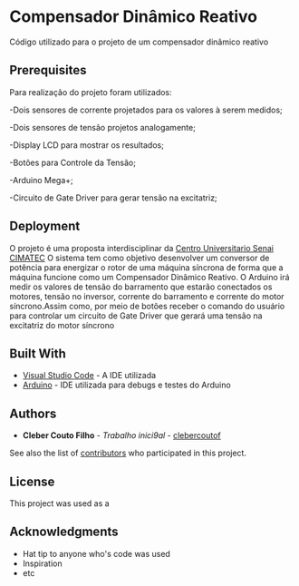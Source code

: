 # Compensador Dinâmico Reativo

Código utilizado para o projeto de um compensador dinâmico reativo

## Prerequisites

Para realização do projeto foram utilizados:

-Dois sensores de corrente projetados para os valores à serem medidos;

-Dois sensores de tensão projetos analogamente;

-Display LCD para mostrar os resultados;

-Botões para Controle da Tensão;

-Arduino Mega+;

-Circuito de Gate Driver para gerar tensão na excitatriz;


## Deployment
O projeto é uma proposta interdisciplinar da [Centro Universitario Senai CIMATEC](http://www.senaicimatec.com.br/)
O sistema tem como objetivo desenvolver um conversor de potência para energizar o rotor de uma máquina síncrona de 
forma que a máquina funcione como um Compensador Dinâmico Reativo.
O Arduino irá medir os valores de tensão do barramento que estarão conectados os motores, tensão no inversor, corrente
do barramento e corrente do motor síncrono.Assim como, por meio de botões receber o comando do usuário para controlar um 
circuito de Gate Driver que gerará uma tensão na excitatriz do motor síncrono  


## Built With

* [Visual Studio Code](https://code.visualstudio.com/) - A IDE utilizada
* [Arduino](https://www.arduino.cc/en/Main/OldSoftwareReleases) - IDE utilizada para debugs e testes do Arduino

## Authors

* **Cleber Couto Filho** - *Trabalho inici9al* - [clebercoutof](https://github.com/clebercoutof)

See also the list of [contributors](https://github.com/your/project/contributors) who participated in this project.

## License

This project was used as a 

## Acknowledgments

* Hat tip to anyone who's code was used
* Inspiration
* etc

